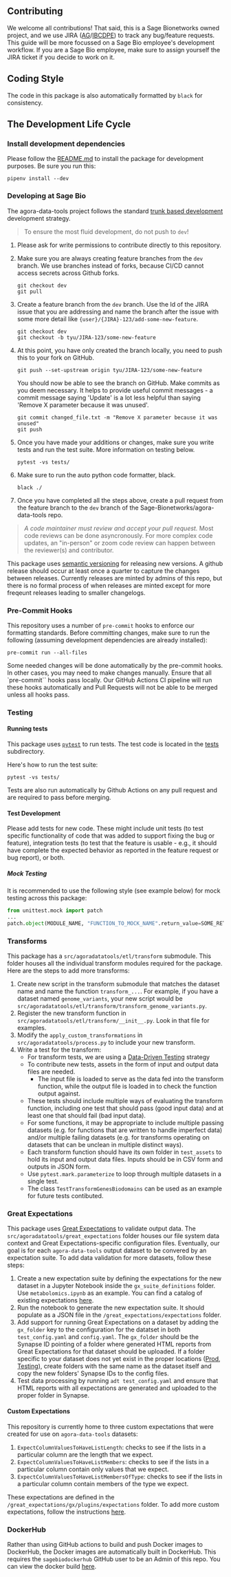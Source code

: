 
## Contributing

We welcome all contributions!  That said, this is a Sage Bionetworks owned project, and we use JIRA ([AG](https://sagebionetworks.jira.com/jira/software/c/projects/AG/boards/91)/[IBCDPE](https://sagebionetworks.jira.com/jira/software/c/projects/IBCDPE/boards/189)) to track any bug/feature requests. This guide will be more focussed on a Sage Bio employee's development workflow.  If you are a Sage Bio employee, make sure to assign yourself the JIRA ticket if you decide to work on it.

## Coding Style

The code in this package is also automatically formatted by `black` for consistency.

## The Development Life Cycle

<!--
### Fork and clone this repository

1. See the [Github docs](https://help.github.com/articles/fork-a-repo/) for how to make a copy (a fork) of a repository to your own Github account.
1. Then, [clone the repository](https://help.github.com/articles/cloning-a-repository/) to your local machine so you can begin making changes.
1. Add this repository as an [upstream remote](https://help.github.com/en/articles/configuring-a-remote-for-a-fork) on your local git repository so that you are able to fetch the latest commits.
1. On your local machine make sure you have the latest version of the `develop` branch:

    ```shell
    git checkout develop
    git pull upstream develop
    ``` -->

### Install development dependencies

Please follow the [README.md](README.md) to install the package for development purposes.  Be sure you run this:

```
pipenv install --dev
```

### Developing at Sage Bio

The agora-data-tools project follows the standard [trunk based development](https://trunkbaseddevelopment.com/) development strategy.
> To ensure the most fluid development, do not push to `dev`!

1. Please ask for write permissions to contribute directly to this repository.
1. Make sure you are always creating feature branches from the `dev` branch. We use branches instead of forks, because CI/CD cannot access secrets across Github forks.

    ```shell
    git checkout dev
    git pull
    ```

1. Create a feature branch from the `dev` branch. Use the Id of the JIRA issue that you are addressing and name the branch after the issue with some more detail like `{user}/{JIRA}-123/add-some-new-feature`.

    ```shell
    git checkout dev
    git checkout -b tyu/JIRA-123/some-new-feature
    ```

1. At this point, you have only created the branch locally, you need to push this to your fork on GitHub.

    ```shell
    git push --set-upstream origin tyu/JIRA-123/some-new-feature
    ```

    You should now be able to see the branch on GitHub. Make commits as you deem necessary. It helps to provide useful commit messages - a commit message saying 'Update' is a lot less helpful than saying 'Remove X parameter because it was unused'.

    ```shell
    git commit changed_file.txt -m "Remove X parameter because it was unused"
    git push
    ```

1. Once you have made your additions or changes, make sure you write tests and run the test suite.  More information on testing below.

    ```shell
    pytest -vs tests/
    ```

1. Make sure to run the auto python code formatter, black.

    ```shell
    black ./
    ```

1. Once you have completed all the steps above, create a pull request from the feature branch to the `dev` branch of the Sage-Bionetworks/agora-data-tools repo.

> *A code maintainer must review and accept your pull request.* Most code reviews can be done asyncronously.  For more complex code updates, an "in-person" or zoom code review can happen between the reviewer(s) and contributor.

This package uses [semantic versioning](https://semver.org/) for releasing new versions. A github release should occur at least once a quarter to capture the changes between releases.  Currently releases are minted by admins of this repo, but there is no formal process of when releases are minted except for more freqeunt releases leading to smaller changelogs.

<!-- This package uses [semantic versioning](https://semver.org/) for releasing new versions. The version should be updated on the `dev` branch as changes are reviewed and merged in by a code maintainer. The version for the package is maintained in the [agoradatatools/__init__.py](agoradatatools/__init__.py) file.  A github release should also occur every time `dev` is pushed into `main` and it should match the version for the package. -->

### Pre-Commit Hooks

This repository uses a number of `pre-commit` hooks to enforce our formatting standards. Before committing changes, make sure to run the following (assuming development dependencies are already installed):

```
pre-commit run --all-files
```

Some needed changes will be done automatically by the pre-commit hooks. In other cases, you may need to make changes manually. Ensure that all `pre-commit`` hooks pass locally. Our GitHub Actions CI pipeline will run these hooks automatically and Pull Requests will not be able to be merged unless all hooks pass.

### Testing

#### Running tests

This package uses [`pytest`](https://pytest.org/en/latest/) to run tests. The test code is located in the [tests](./tests) subdirectory.

Here's how to run the test suite:

```shell
pytest -vs tests/
```

Tests are also run automatically by Github Actions on any pull request and are required to pass before merging.

#### Test Development

Please add tests for new code. These might include unit tests (to test specific functionality of code that was added to support fixing the bug or feature), integration tests (to test that the feature is usable - e.g., it should have complete the expected behavior as reported in the feature request or bug report), or both.

##### Mock Testing

It is recommended to use the following style (see example below) for mock testing across this package:

```python
from unittest.mock import patch
...
patch.object(MODULE_NAME, "FUNCTION_TO_MOCK_NAME".return_value=SOME_RETURN_VALUE)
```

<!-- ### Release Procedure (For Package Maintainers)

Follow gitflow best practices as linked above.

1. Always merge all new features into `develop` branch first (unless it is a documentation, readme, or github action patch into `main`)
1. After initial features are ready in the `develop` branch, create a `release-X.X` branch to prepare for the release.
    1. update the `__version__` parameter in `genie/__init__.py`
1. Merge `release-X.X` branch into `main` - Not by pull request!
1. Create release tag (`v...`) and include release notes.  Also include any known bugs for each release here.
1. Merge `main` back into `develop` -->

### Transforms

This package has a `src/agoradatatools/etl/transform` submodule.  This folder houses all the individual transform modules required for the package.  Here are the steps to add more transforms:

1. Create new script in the transform submodule that matches the dataset name and name the function `transform_...`.  For example, if you have a dataset named `genome_variants`, your new script would be `src/agoradatatools/etl/transform/transform_genome_variants.py`.
1. Register the new transform function in `src/agoradatatools/etl/transform/__init__.py`. Look in that file for examples.
1. Modify the `apply_custom_transformations` in `src/agoradatatools/process.py` to include your new transform.
1. Write a test for the transform:
    - For transform tests, we are using a [Data-Driven Testing](https://www.develer.com/en/blog/data-driven-testing-with-python/) strategy
    - To contribute new tests, assets in the form of input and output data files are needed.
        - The input file is loaded to serve as the data fed into the transform function, while the output file is loaded in to check the function output against.
    - These tests should include multiple ways of evaluating the transform function, including one test that should pass (good input data) and at least one that should fail (bad input data).
    - For some functions, it may be appropriate to include multiple passing datasets (e.g. for functions that are written to handle imperfect data) and/or multiple failing datasets (e.g. for transforms operating on datasets that can be unclean in multiple distinct ways).
    - Each transform function should have its own folder in `test_assets` to hold its input and output data files. Inputs should be in CSV form and outputs in JSON form.
    - Use `pytest.mark.parameterize` to loop through multiple datasets in a single test.
    - The class `TestTransformGenesBiodomains` can be used as an example for future tests contibuted.

### Great Expectations

This package uses [Great Expectations](https://greatexpectations.io/) to validate output data.  The `src/agoradatatools/great_expectations` folder houses our file system data context and Great Expectations-specific configuration files. Eventually, our goal is for each `agora-data-tools` output dataset to be convered by an expectation suite. To add data validation for more datasets, follow these steps:

1. Create a new expectation suite by defining the expectations for the new dataset in a Jupyter Notebook inside the `gx_suite_definitions` folder. Use `metabolomics.ipynb` as an example. You can find a catalog of existing expectations [here](https://greatexpectations.io/expectations/).
1. Run the notebook to generate the new expectation suite. It should populate as a JSON file in the `/great_expectations/expectations` folder.
1. Add support for running Great Expectations on a dataset by adding the `gx_folder` key to the configuration for the datatset in both `test_config.yaml` and `config.yaml`. The `gx_folder` should be the Synapse ID pointing of a folder where generated HTML reports from Great Expectations for that dataset should be uploaded. If a folder specific to your dataset does not yet exist in the proper locations ([Prod](https://www.synapse.org/#!Synapse:syn52948668), [Testing](https://www.synapse.org/#!Synapse:syn52948670)), create folders with the same name as the dataset itself and copy the new folders' Synapse IDs to the config files.
1. Test data processing by running `adt test_config.yaml` and ensure that HTML reports with all expectations are generated and uploaded to the proper folder in Synapse.

#### Custom Expectations

This repository is currently home to three custom expectations that were created for use on `agora-data-tools` datasets:

1. `ExpectColumnValuesToHaveListLength`: checks to see if the lists in a particular column are the length that we expect.
1. `ExpectColumnValuesToHaveListMembers`: checks to see if the lists in a particular column contain only values that we expect.
1. `ExpectColumnValuesToHaveListMembersOfType`: checks to see if the lists in a particular column contain members of the type we expect.

These expectations are defined in the `/great_expectations/gx/plugins/expectations` folder. To add more custom expectations, follow the instructions [here](https://docs.greatexpectations.io/docs/guides/expectations/custom_expectations_lp).

### DockerHub

Rather than using GitHub actions to build and push Docker images to DockerHub, the Docker images are automatically built in DockerHub. This requires the `sagebiodockerhub` GitHub user to be an Admin of this repo. You can view the docker build [here](https://hub.docker.com/r/sagebionetworks/agora-data-tools).
